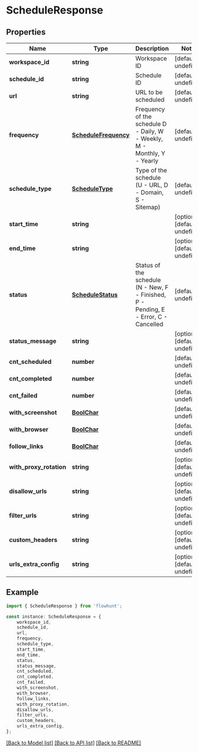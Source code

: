 # ScheduleResponse


## Properties

Name | Type | Description | Notes
------------ | ------------- | ------------- | -------------
**workspace_id** | **string** | Workspace ID | [default to undefined]
**schedule_id** | **string** | Schedule ID | [default to undefined]
**url** | **string** | URL to be scheduled | [default to undefined]
**frequency** | [**ScheduleFrequency**](ScheduleFrequency.md) | Frequency of the schedule D - Daily, W - Weekly, M - Monthly, Y - Yearly | [default to undefined]
**schedule_type** | [**ScheduleType**](ScheduleType.md) | Type of the schedule (U - URL, D - Domain, S - Sitemap) | [default to undefined]
**start_time** | **string** |  | [optional] [default to undefined]
**end_time** | **string** |  | [optional] [default to undefined]
**status** | [**ScheduleStatus**](ScheduleStatus.md) | Status of the schedule (N - New, F - Finished, P - Pending, E - Error, C - Cancelled | [default to undefined]
**status_message** | **string** |  | [optional] [default to undefined]
**cnt_scheduled** | **number** |  | [default to undefined]
**cnt_completed** | **number** |  | [default to undefined]
**cnt_failed** | **number** |  | [default to undefined]
**with_screenshot** | [**BoolChar**](BoolChar.md) |  | [default to undefined]
**with_browser** | [**BoolChar**](BoolChar.md) |  | [default to undefined]
**follow_links** | [**BoolChar**](BoolChar.md) |  | [default to undefined]
**with_proxy_rotation** | **string** |  | [optional] [default to undefined]
**disallow_urls** | **string** |  | [optional] [default to undefined]
**filter_urls** | **string** |  | [optional] [default to undefined]
**custom_headers** | **string** |  | [optional] [default to undefined]
**urls_extra_config** | **string** |  | [optional] [default to undefined]

## Example

```typescript
import { ScheduleResponse } from 'flowhunt';

const instance: ScheduleResponse = {
    workspace_id,
    schedule_id,
    url,
    frequency,
    schedule_type,
    start_time,
    end_time,
    status,
    status_message,
    cnt_scheduled,
    cnt_completed,
    cnt_failed,
    with_screenshot,
    with_browser,
    follow_links,
    with_proxy_rotation,
    disallow_urls,
    filter_urls,
    custom_headers,
    urls_extra_config,
};
```

[[Back to Model list]](../README.md#documentation-for-models) [[Back to API list]](../README.md#documentation-for-api-endpoints) [[Back to README]](../README.md)
